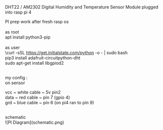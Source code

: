 DHT22 / AM2302 Digital Humidity and Temperature Sensor Module
plugged into rasp pi 4<br>

PI prep work after fresh rasp os <br>
<br>
as root<br>
apt install python3-pip<br>
<br>
as user<br>
\curl -sSL https://get.initialstate.com/python -o - | sudo bash <br>
pip3 install adafruit-circuitpython-dht <br>
sudo apt-get install libgpiod2 <br>

<br>
my config :<br>
on sensor<br>

vcc ~ white cable ~ 5v pin2<br>
data ~ red cable ~ pin 7 (gpio 4)<br>
grd ~ blue cable ~ pin 6 (on pi4 ran to pin 9)<br>

<br>
schematic<br>
![PI Diagram](schematic.png)